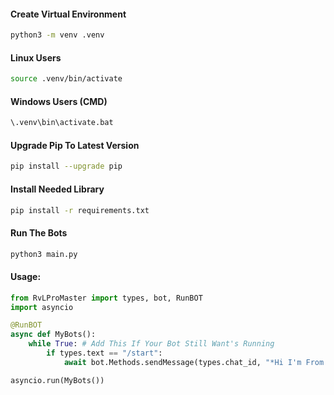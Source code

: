 #### Create Virtual Environment
```bash
python3 -m venv .venv
```
#### Linux Users
```bash
source .venv/bin/activate
```
#### Windows Users (CMD)
```bat
\.venv\bin\activate.bat
```
#### Upgrade Pip To Latest Version
```bash
pip install --upgrade pip
```
#### Install Needed Library 
```bash
pip install -r requirements.txt
```
#### Run The Bots
```bash
python3 main.py
```

#### Usage:
```python
from RvLProMaster import types, bot, RunBOT
import asyncio

@RunBOT
async def MyBots():
    while True: # Add This If Your Bot Still Want's Running
        if types.text == "/start":
            await bot.Methods.sendMessage(types.chat_id, "*Hi I'm From `/start`*","MarkdownV2")

asyncio.run(MyBots())
